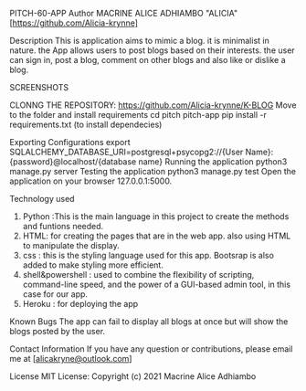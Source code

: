 PITCH-60-APP
Author
MACRINE ALICE ADHIAMBO "ALICIA"[https://github.com/Alicia-krynne]

Description
This is application aims to  mimic a blog. it is minimalist in nature. the App allows users to post blogs based on their interests. the user can sign in, post a blog, comment on other blogs and also like or dislike a blog.

SCREENSHOTS



CLONNG THE  REPOSITORY:
https://github.com/Alicia-krynne/K-BLOG
Move to the folder and install requirements
cd pitch pitch-app
pip install -r requirements.txt (to  install dependecies)

Exporting Configurations
export SQLALCHEMY_DATABASE_URI=postgresql+psycopg2://{User Name}:{password}@localhost/{database name}
Running the application
python3 manage.py server
Testing the application
python3 manage.py test
Open the application on your browser 127.0.0.1:5000.

Technology used
1. Python :This is the main language in this project to create the methods and funtions needed. 
2. HTML: for creating the pages that are in the web app. also using HTML to manipulate the display. 
3. css : this is the styling language used for this app. Bootsrap is also added to make styling more efficient. 
4. shell&powershell : used to combine the flexibility of scripting, command-line speed, and the power of a GUI-based admin tool, in this case for our app.
5. Heroku :  for deploying the  app 

Known Bugs
The app can  fail to display  all blogs at  once but will show the blogs posted  by the user.

Contact Information
If you have any question or contributions, please email me at [alicakryne@outlook.com]

License
MIT License:
Copyright (c) 2021 Macrine Alice Adhiambo
